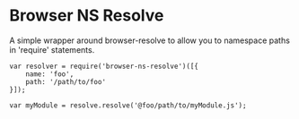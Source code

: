Browser NS Resolve
==================

A simple wrapper around browser-resolve to allow you to namespace paths in 'require' statements.

```
var resolver = require('browser-ns-resolve')([{
    name: 'foo',
    path: '/path/to/foo'
}]);

var myModule = resolve.resolve('@foo/path/to/myModule.js');
```